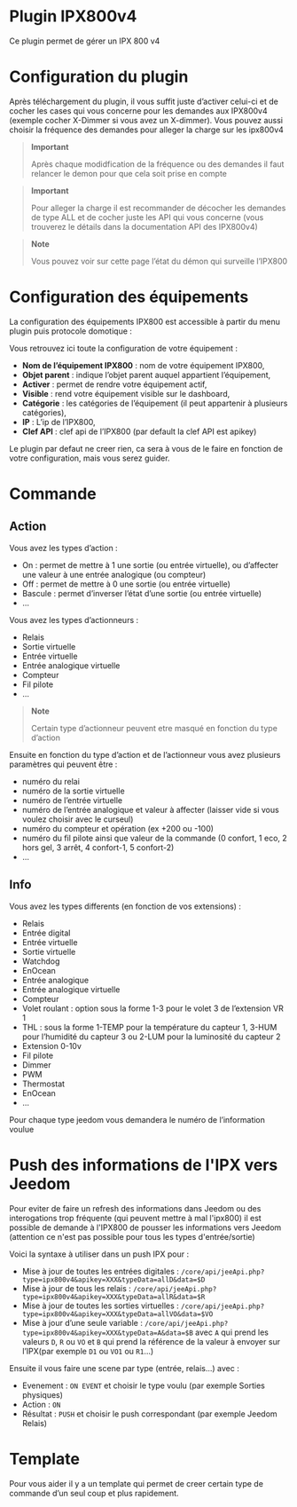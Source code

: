 # Plugin IPX800v4

Ce plugin permet de gérer un IPX 800 v4

# Configuration du plugin

Après téléchargement du plugin, il vous suffit juste d’activer celui-ci et de cocher les cases qui vous concerne pour les demandes aux IPX800v4 (exemple cocher X-Dimmer si vous avez un X-dimmer). Vous pouvez aussi choisir la fréquence des demandes pour alleger la charge sur les ipx800v4

> **Important**
>
> Après chaque modidfication de la fréquence ou des demandes il faut relancer le demon pour que cela soit prise en compte

> **Important**
>
> Pour alleger la charge il est recommander de décocher les demandes de type ALL et de cocher juste les API qui vous concerne (vous trouverez le détails dans la documentation API des IPX800v4)

> **Note**
>
> Vous pouvez voir sur cette page l’état du démon qui surveille l’IPX800

# Configuration des équipements

La configuration des équipements IPX800 est accessible à partir du menu
plugin puis protocole domotique :

Vous retrouvez ici toute la configuration de votre équipement :

-   **Nom de l’équipement IPX800** : nom de votre équipement IPX800,
-   **Objet parent** : indique l’objet parent auquel appartient l’équipement,
-   **Activer** : permet de rendre votre équipement actif,
-   **Visible** : rend votre équipement visible sur le dashboard,
-   **Catégorie** : les catégories de l’équipement (il peut appartenir à plusieurs catégories),
-   **IP** : L’ip de l’IPX800,
-   **Clef API** : clef api de l’IPX800 (par default la clef API est apikey)

Le plugin par defaut ne creer rien, ca sera à vous de le faire en
fonction de votre configuration, mais vous serez guider.

# Commande

## Action

Vous avez les types d’action :

- On : permet de mettre à 1 une sortie (ou entrée virtuelle), ou d’affecter une valeur à une entrée analogique (ou compteur)
- Off : permet de mettre à 0 une sortie (ou entrée virtuelle)
- Bascule : permet d’inverser l’état d’une sortie (ou entrée virtuelle)
- ...

Vous avez les types d’actionneurs :

- Relais
- Sortie virtuelle
- Entrée virtuelle
- Entrée analogique virtuelle
- Compteur
- Fil pilote
- ...

> **Note**
>
> Certain type d’actionneur peuvent etre masqué en fonction du type d’action

Ensuite en fonction du type d’action et de l’actionneur vous avez plusieurs paramètres qui peuvent être :

- numéro du relai
- numéro de la sortie virtuelle
- numéro de l’entrée virtuelle
- numéro de l’entrée analogique et valeur à affecter (laisser vide si vous voulez choisir avec le curseul)
- numéro du compteur et opération (ex +200 ou -100)
- numéro du fil pilote ainsi que valeur de la commande (0 confort, 1 eco, 2 hors gel, 3 arrêt, 4 confort-1, 5 confort-2)
- ...

## Info

Vous avez les types differents (en fonction de vos extensions) :

- Relais
- Entrée digital
- Entrée virtuelle
- Sortie virtuelle
- Watchdog
- EnOcean
- Entrée analogique
- Entrée analogique virtuelle
- Compteur
- Volet roulant : option sous la forme 1-3 pour le volet 3 de l’extension VR 1
- THL : sous la forme 1-TEMP pour la température du capteur 1, 3-HUM pour l’humidité du capteur 3 ou 2-LUM pour la luminosité du capteur 2
- Extension 0-10v
- Fil pilote
- Dimmer
- PWM
- Thermostat
- EnOcean
- ...

Pour chaque type jeedom vous demandera le numéro de l’information voulue

# Push des informations de l'IPX vers Jeedom

Pour eviter de faire un refresh des informations dans Jeedom ou des interogations trop fréquente (qui peuvent mettre à mal l'ipx800) il est possible de demande à l'IPX800 de pousser les informations vers Jeedom (attention ce n'est pas possible pour tous les types d'entrée/sortie)

Voici la syntaxe à utiliser dans un push IPX pour :

- Mise à jour de toutes les entrées digitales : ``/core/api/jeeApi.php?type=ipx800v4&apikey=XXX&typeData=allD&data=$D``
- Mise à jour de tous les relais : ``/core/api/jeeApi.php?type=ipx800v4&apikey=XXX&typeData=allR&data=$R``
- Mise à jour de toutes les sorties virtuelles : ``/core/api/jeeApi.php?type=ipx800v4&apikey=XXX&typeData=allVO&data=$VO``
- Mise à jour d’une seule variable : ``/core/api/jeeApi.php?type=ipx800v4&apikey=XXX&typeData=A&data=$B`` avec ``A`` qui prend les valeurs ``D``, ``R`` ou ``VO`` et ``B`` qui prend la référence de la valeur à envoyer sur l’IPX(par exemple ``D1`` ou ``VO1`` ou ``R1``…)

Ensuite il vous faire une scene par type (entrée, relais...) avec :

- Evenement : ``ON EVENT`` et choisir le type voulu (par exemple Sorties physiques)
- Action : ``ON``
- Résultat : ``PUSH`` et choisir le push correspondant (par exemple Jeedom Relais)



# Template

Pour vous aider il y a un template qui permet de creer certain type de commande d’un seul coup et plus rapidement.
